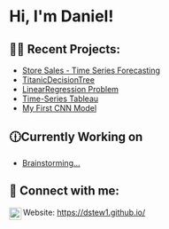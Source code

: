 <h1>Hi, I'm Daniel! <br/><a href="https://www.linkedin.com/in/daniel-stewart-programming/"></a></h1>

<h2>👨‍💻 Recent Projects:</h2>

  - [Store Sales - Time Series Forecasting](https://github.com/dstew1/Store-Sales-Time-Series-Forecasting)
  - [TitanicDecisionTree](https://github.com/dstew1/TitanicDecisionTree)
  - [LinearRegression Problem](https://github.com/dstew1/LinearRegression)
  - [Time-Series Tableau](https://github.com/dstew1/TimeSeriesCompTableau/blob/main/TimeSeriesTableau.JPG)
  - [My First CNN Model](https://github.com/dstew1/FirstCNNModel)

<h2>🕧Currently Working on</h2>

- [Brainstorming...](https://en.wikipedia.org/wiki/Brainstorming)


<h2> 🤳 Connect with me:</h2>

[<img align="left" alt="dstew1 | LinkedIn" width="22px" src="https://cdn.jsdelivr.net/npm/simple-icons@v3/icons/linkedin.svg" />][linkedin]


[linkedin]: https://www.linkedin.com/in/daniel-stewart-programming/
Website: https://dstew1.github.io/ 
